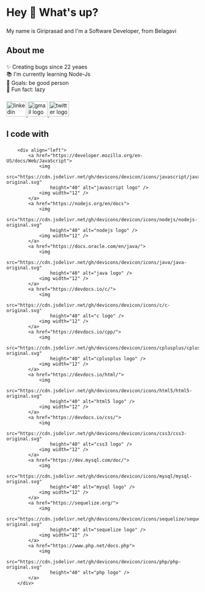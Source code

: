<h1 align="left">Hey 👋 What's up?</h1> 

###

<p align="left">My name is Giriprasad and I'm a Software Developer, from Belagavi</p>

###

<h2 align="left">About me</h2>

###

<p align="left">✨ Creating bugs since 22 yeaes<br>📚 I'm currently learning Node-Js<br>🎯 Goals: be good person<br>🎲 Fun fact: lazy</p>

###
<div align="left">
  <a href="https://www.linkedin.com/in/giriprasad-patil-443a7a206/" target="_blank">
    <img src="https://raw.githubusercontent.com/maurodesouza/profile-readme-generator/master/src/assets/icons/social/linkedin/default.svg" width="52" height="40" alt="linkedin logo"  />
  </a>
  <a href="mailto:giriprasadpatil42@gmail.com" target="_blank">
    <img src="https://raw.githubusercontent.com/maurodesouza/profile-readme-generator/master/src/assets/icons/social/gmail/default.svg" width="52" height="40" alt="gmail logo"  />
  </a>
  <a href="https://twitter.com/GiriprasadP9" target="_blank">
    <img src="https://raw.githubusercontent.com/maurodesouza/profile-readme-generator/master/src/assets/icons/social/twitter/default.svg" width="52" height="40" alt="twitter logo"  />
  </a>
</div>


<h2 align="left">I code with</h2>

###
        <div align="left">
            <a href="https://developer.mozilla.org/en-US/docs/Web/JavaScript">
                <img
                    src="https://cdn.jsdelivr.net/gh/devicons/devicon/icons/javascript/javascript-original.svg"
                    height="40" alt="javascript logo" />
                <img width="12" />
            </a>
            <a href="https://nodejs.org/en/docs">
                <img
                    src="https://cdn.jsdelivr.net/gh/devicons/devicon/icons/nodejs/nodejs-original.svg"
                    height="40" alt="nodejs logo" />
                <img width="12" />
            </a>
            <a href="https://docs.oracle.com/en/java/">
                <img
                    src="https://cdn.jsdelivr.net/gh/devicons/devicon/icons/java/java-original.svg"
                    height="40" alt="java logo" />
                <img width="12" />
            </a>
            <a href="https://devdocs.io/c/">
                <img
                    src="https://cdn.jsdelivr.net/gh/devicons/devicon/icons/c/c-original.svg"
                    height="40" alt="c logo" />
                <img width="12" />
            </a>
            <a href="https://devdocs.io/cpp/">
                <img
                    src="https://cdn.jsdelivr.net/gh/devicons/devicon/icons/cplusplus/cplusplus-original.svg"
                    height="40" alt="cplusplus logo" />
                <img width="12" />
            </a>
            <a href="https://devdocs.io/html/">
                <img
                    src="https://cdn.jsdelivr.net/gh/devicons/devicon/icons/html5/html5-original.svg"
                    height="40" alt="html5 logo" />
                <img width="12" />
            </a>
            <a href="https://devdocs.io/css/">
                <img
                    src="https://cdn.jsdelivr.net/gh/devicons/devicon/icons/css3/css3-original.svg"
                    height="40" alt="css3 logo" />
                <img width="12" />
            </a>
            <a href="https://dev.mysql.com/doc/">
                <img
                    src="https://cdn.jsdelivr.net/gh/devicons/devicon/icons/mysql/mysql-original.svg"
                    height="40" alt="mysql logo" />
                <img width="12" />
            </a>
            <a href="https://sequelize.org/">
                <img
                    src="https://cdn.jsdelivr.net/gh/devicons/devicon/icons/sequelize/sequelize-original.svg"
                    height="40" alt="sequelize logo" />
                <img width="12" />
            </a>
            <a href="https://www.php.net/docs.php">
                <img
                    src="https://cdn.jsdelivr.net/gh/devicons/devicon/icons/php/php-original.svg"
                    height="40" alt="php logo" />
            </a>
        </div>


